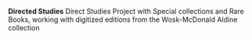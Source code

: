 **Directed Studies**
Direct Studies Project with Special collections and Rare Books, working with digitized editions from the Wosk-McDonald Aldine collection
